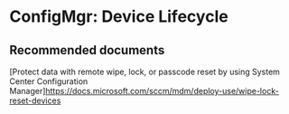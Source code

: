 <properties
	pageTitle="ConfigMgr: Device Lifecycle"
	description="ConfigMgr: Device Lifecycle"
	service="microsoft.intune"
	resource="intune"
	authors="mackie1604"
	displayOrder=""
	selfHelpType="generic"
	supportTopicIds="32583622"
	resourceTags=""
	productPesIds="15584"
	cloudEnvironments="public"
/>

# ConfigMgr: Device Lifecycle

## **Recommended documents**

[Protect data with remote wipe, lock, or passcode reset by using System Center Configuration Manager]https://docs.microsoft.com/sccm/mdm/deploy-use/wipe-lock-reset-devices<br>

